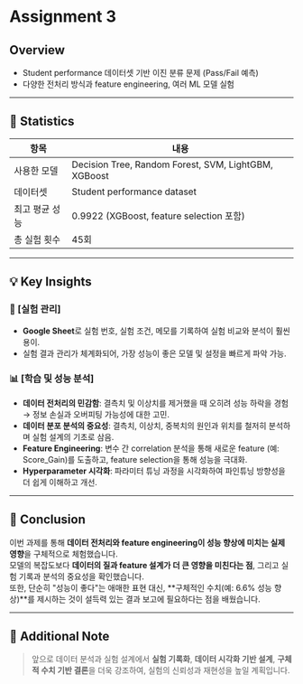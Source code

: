 # Assignment 3

## Overview
- Student performance 데이터셋 기반 이진 분류 문제 (Pass/Fail 예측)
- 다양한 전처리 방식과 feature engineering, 여러 ML 모델 실험

---

## 🧪 Statistics

| 항목               | 내용                                     |
|------------------|----------------------------------------|
| 사용한 모델        | Decision Tree, Random Forest, SVM, LightGBM, XGBoost |
| 데이터셋           | Student performance dataset             |
| 최고 평균 성능    | 0.9922 (XGBoost, feature selection 포함) |
| 총 실험 횟수     | 45회                                   |

---

## 💡 Key Insights

### 📄 [실험 관리]
- **Google Sheet**로 실험 번호, 실험 조건, 메모를 기록하여 실험 비교와 분석이 훨씬 용이.
- 실험 결과 관리가 체계화되어, 가장 성능이 좋은 모델 및 설정을 빠르게 파악 가능.

### 📊 [학습 및 성능 분석]
- **데이터 전처리의 민감함**: 결측치 및 이상치를 제거했을 때 오히려 성능 하락을 경험 → 정보 손실과 오버피팅 가능성에 대한 고민.
- **데이터 분포 분석의 중요성**: 결측치, 이상치, 중복치의 원인과 위치를 철저히 분석하며 실험 설계의 기초로 삼음.
- **Feature Engineering**: 변수 간 correlation 분석을 통해 새로운 feature (예: Score_Gain)를 도출하고, feature selection을 통해 성능을 극대화.
- **Hyperparameter 시각화**: 파라미터 튜닝 과정을 시각화하여 파인튜닝 방향성을 더 쉽게 이해하고 개선.

---

## 🎯 Conclusion

이번 과제를 통해 **데이터 전처리와 feature engineering이 성능 향상에 미치는 실제 영향**을 구체적으로 체험했습니다.  
모델의 복잡도보다 **데이터의 질과 feature 설계가 더 큰 영향을 미친다는 점**, 그리고 실험 기록과 분석의 중요성을 확인했습니다.  
또한, 단순히 "성능이 좋다"는 애매한 표현 대신, **구체적인 수치(예: 6.6% 성능 향상)**를 제시하는 것이 설득력 있는 결과 보고에 필요하다는 점을 배웠습니다.

---

## 💬 Additional Note

> 앞으로 데이터 분석과 실험 설계에서 **실험 기록화**, **데이터 시각화 기반 설계**, **구체적 수치 기반 결론**을 더욱 강조하여, 실험의 신뢰성과 재현성을 높일 계획입니다.